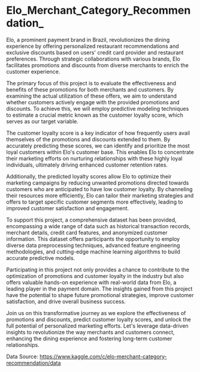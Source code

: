 # Elo_Merchant_Category_Recommendation_
Elo, a prominent payment brand in Brazil, revolutionizes the dining experience by offering personalized restaurant recommendations and exclusive discounts based on users' credit card provider and restaurant preferences. Through strategic collaborations with various brands, Elo facilitates promotions and discounts from diverse merchants to enrich the customer experience.

The primary focus of this project is to evaluate the effectiveness and benefits of these promotions for both merchants and customers. By examining the actual utilization of these offers, we aim to understand whether customers actively engage with the provided promotions and discounts. To achieve this, we will employ predictive modeling techniques to estimate a crucial metric known as the customer loyalty score, which serves as our target variable.

The customer loyalty score is a key indicator of how frequently users avail themselves of the promotions and discounts extended to them. By accurately predicting these scores, we can identify and prioritize the most loyal customers within Elo's customer base. This enables Elo to concentrate their marketing efforts on nurturing relationships with these highly loyal individuals, ultimately driving enhanced customer retention rates.

Additionally, the predicted loyalty scores allow Elo to optimize their marketing campaigns by reducing unwanted promotions directed towards customers who are anticipated to have low customer loyalty. By channeling their resources more efficiently, Elo can tailor their marketing strategies and offers to target specific customer segments more effectively, leading to improved customer satisfaction and engagement.

To support this project, a comprehensive dataset has been provided, encompassing a wide range of data such as historical transaction records, merchant details, credit card features, and anonymized customer information. This dataset offers participants the opportunity to employ diverse data preprocessing techniques, advanced feature engineering methodologies, and cutting-edge machine learning algorithms to build accurate predictive models.

Participating in this project not only provides a chance to contribute to the optimization of promotions and customer loyalty in the industry but also offers valuable hands-on experience with real-world data from Elo, a leading player in the payment domain. The insights gained from this project have the potential to shape future promotional strategies, improve customer satisfaction, and drive overall business success.

Join us on this transformative journey as we explore the effectiveness of promotions and discounts, predict customer loyalty scores, and unlock the full potential of personalized marketing efforts. Let's leverage data-driven insights to revolutionize the way merchants and customers connect, enhancing the dining experience and fostering long-term customer relationships.

Data Source: https://www.kaggle.com/c/elo-merchant-category-recommendation/data
